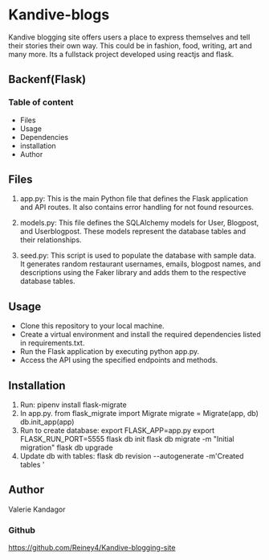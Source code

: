 # Kandive-blogs
Kandive blogging site offers users a place to express themselves and tell their stories their own way. This could be in fashion, food, writing, art and many more. Its a fullstack project developed using reactjs and flask.


## Backenf(Flask)

### Table of content
* Files
* Usage
* Dependencies
* installation
* Author


## Files
1. app.py: This is the main Python file that defines the Flask application and API routes. It also contains error handling for not found resources.

2. models.py: This file defines the SQLAlchemy models for User, Blogpost, and Userblogpost. These models represent the database tables and their relationships.

3. seed.py: This script is used to populate the database with sample data. It generates random restaurant usernames, emails, blogpost names, and descriptions using the Faker library and adds them to the respective database tables.

## Usage

* Clone this repository to your local machine.
* Create a virtual environment and install the required dependencies listed in requirements.txt.
* Run the Flask application by executing python app.py.
* Access the API using the specified endpoints and methods.

## Installation

1. Run:
pipenv install flask-migrate 
2. In app.py.
from flask_migrate import Migrate
migrate = Migrate(app, db)
db.init_app(app)
3. Run to create database:
export FLASK_APP=app.py
export FLASK_RUN_PORT=5555
flask db init 
flask db migrate -m "Initial migration"
flask db upgrade
4. Update db with tables:
flask db revision --autogenerate -m'Created tables '

## Author
Valerie Kandagor

###  Github

https://github.com/Reiney4/Kandive-blogging-site

